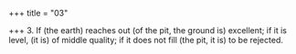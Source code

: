 +++
title = "03"

+++
3. If (the earth) reaches out (of the pit, the ground is) excellent; if it is level, (it is) of middle quality; if it does not fill (the pit, it is) to be rejected.
